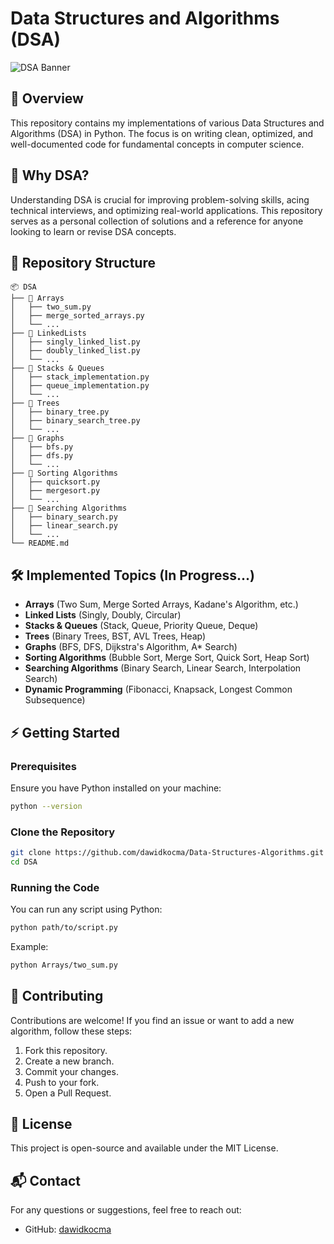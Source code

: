 # Data Structures and Algorithms (DSA)

![DSA Banner](https://img.shields.io/badge/Data%20Structures%20%26%20Algorithms-Optimized%20Solutions-blue)

## 📌 Overview
This repository contains my implementations of various Data Structures and Algorithms (DSA) in Python. The focus is on writing clean, optimized, and well-documented code for fundamental concepts in computer science.

## 🚀 Why DSA?
Understanding DSA is crucial for improving problem-solving skills, acing technical interviews, and optimizing real-world applications. This repository serves as a personal collection of solutions and a reference for anyone looking to learn or revise DSA concepts.

## 📂 Repository Structure

```
📦 DSA
├── 📁 Arrays
│   ├── two_sum.py
│   ├── merge_sorted_arrays.py
│   └── ...
├── 📁 LinkedLists
│   ├── singly_linked_list.py
│   ├── doubly_linked_list.py
│   └── ...
├── 📁 Stacks & Queues
│   ├── stack_implementation.py
│   ├── queue_implementation.py
│   └── ...
├── 📁 Trees
│   ├── binary_tree.py
│   ├── binary_search_tree.py
│   └── ...
├── 📁 Graphs
│   ├── bfs.py
│   ├── dfs.py
│   └── ...
├── 📁 Sorting Algorithms
│   ├── quicksort.py
│   ├── mergesort.py
│   └── ...
├── 📁 Searching Algorithms
│   ├── binary_search.py
│   ├── linear_search.py
│   └── ...
└── README.md
```

## 🛠 Implemented Topics (In Progress...)
- **Arrays** (Two Sum, Merge Sorted Arrays, Kadane's Algorithm, etc.)
- **Linked Lists** (Singly, Doubly, Circular)
- **Stacks & Queues** (Stack, Queue, Priority Queue, Deque)
- **Trees** (Binary Trees, BST, AVL Trees, Heap)
- **Graphs** (BFS, DFS, Dijkstra's Algorithm, A* Search)
- **Sorting Algorithms** (Bubble Sort, Merge Sort, Quick Sort, Heap Sort)
- **Searching Algorithms** (Binary Search, Linear Search, Interpolation Search)
- **Dynamic Programming** (Fibonacci, Knapsack, Longest Common Subsequence)

## ⚡ Getting Started
### Prerequisites
Ensure you have Python installed on your machine:
```sh
python --version
```

### Clone the Repository
```sh
git clone https://github.com/dawidkocma/Data-Structures-Algorithms.git
cd DSA
```

### Running the Code
You can run any script using Python:
```sh
python path/to/script.py
```
Example:
```sh
python Arrays/two_sum.py
```

## 📖 Contributing
Contributions are welcome! If you find an issue or want to add a new algorithm, follow these steps:
1. Fork this repository.
2. Create a new branch.
3. Commit your changes.
4. Push to your fork.
5. Open a Pull Request.

## 📜 License
This project is open-source and available under the MIT License.

## 📬 Contact
For any questions or suggestions, feel free to reach out:
- GitHub: [dawidkocma](https://github.com/dawidkocma)
